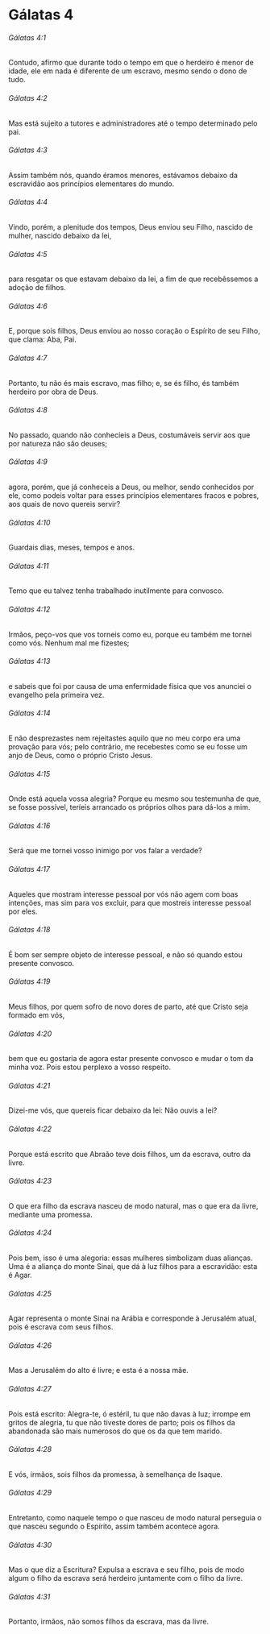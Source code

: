 # Gálatas 4

###### Gálatas 4:1

Contudo, afirmo que durante todo o tempo em que o herdeiro é menor de idade, ele em nada é diferente de um escravo, mesmo sendo o dono de tudo.

###### Gálatas 4:2

Mas está sujeito a tutores e administradores até o tempo determinado pelo pai.

###### Gálatas 4:3

Assim também nós, quando éramos menores, estávamos debaixo da escravidão aos princípios elementares do mundo.

###### Gálatas 4:4

Vindo, porém, a plenitude dos tempos, Deus enviou seu Filho, nascido de mulher, nascido debaixo da lei,

###### Gálatas 4:5

para resgatar os que estavam debaixo da lei, a fim de que recebêssemos a adoção de filhos.

###### Gálatas 4:6

E, porque sois filhos, Deus enviou ao nosso coração o Espírito de seu Filho, que clama: Aba, Pai.

###### Gálatas 4:7

Portanto, tu não és mais escravo, mas filho; e, se és filho, és também herdeiro por obra de Deus.

###### Gálatas 4:8

No passado, quando não conhecíeis a Deus, costumáveis servir aos que por natureza não são deuses;

###### Gálatas 4:9

agora, porém, que já conheceis a Deus, ou melhor, sendo conhecidos por ele, como podeis voltar para esses princípios elementares fracos e pobres, aos quais de novo quereis servir?

###### Gálatas 4:10

Guardais dias, meses, tempos e anos.

###### Gálatas 4:11

Temo que eu talvez tenha trabalhado inutilmente para convosco.

###### Gálatas 4:12

Irmãos, peço-vos que vos torneis como eu, porque eu também me tornei como vós. Nenhum mal me fizestes;

###### Gálatas 4:13

e sabeis que foi por causa de uma enfermidade física que vos anunciei o evangelho pela primeira vez.

###### Gálatas 4:14

E não desprezastes nem rejeitastes aquilo que no meu corpo era uma provação para vós; pelo contrário, me recebestes como se eu fosse um anjo de Deus, como o próprio Cristo Jesus.

###### Gálatas 4:15

Onde está aquela vossa alegria? Porque eu mesmo sou testemunha de que, se fosse possível, teríeis arrancado os próprios olhos para dá-los a mim.

###### Gálatas 4:16

Será que me tornei vosso inimigo por vos falar a verdade?

###### Gálatas 4:17

Aqueles que mostram interesse pessoal por vós não agem com boas intenções, mas sim para vos excluir, para que mostreis interesse pessoal por eles.

###### Gálatas 4:18

É bom ser sempre objeto de interesse pessoal, e não só quando estou presente convosco.

###### Gálatas 4:19

Meus filhos, por quem sofro de novo dores de parto, até que Cristo seja formado em vós,

###### Gálatas 4:20

bem que eu gostaria de agora estar presente convosco e mudar o tom da minha voz. Pois estou perplexo a vosso respeito.

###### Gálatas 4:21

Dizei-me vós, que quereis ficar debaixo da lei: Não ouvis a lei?

###### Gálatas 4:22

Porque está escrito que Abraão teve dois filhos, um da escrava, outro da livre.

###### Gálatas 4:23

O que era filho da escrava nasceu de modo natural, mas o que era da livre, mediante uma promessa.

###### Gálatas 4:24

Pois bem, isso é uma alegoria: essas mulheres simbolizam duas alianças. Uma é a aliança do monte Sinai, que dá à luz filhos para a escravidão: esta é Agar.

###### Gálatas 4:25

Agar representa o monte Sinai na Arábia e corresponde à Jerusalém atual, pois é escrava com seus filhos.

###### Gálatas 4:26

Mas a Jerusalém do alto é livre; e esta é a nossa mãe.

###### Gálatas 4:27

Pois está escrito: Alegra-te, ó estéril, tu que não davas à luz; irrompe em gritos de alegria, tu que não tiveste dores de parto; pois os filhos da abandonada são mais numerosos do que os da que tem marido.

###### Gálatas 4:28

E vós, irmãos, sois filhos da promessa, à semelhança de Isaque.

###### Gálatas 4:29

Entretanto, como naquele tempo o que nasceu de modo natural perseguia o que nasceu segundo o Espírito, assim também acontece agora.

###### Gálatas 4:30

Mas o que diz a Escritura? Expulsa a escrava e seu filho, pois de modo algum o filho da escrava será herdeiro juntamente com o filho da livre.

###### Gálatas 4:31

Portanto, irmãos, não somos filhos da escrava, mas da livre.

